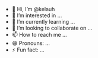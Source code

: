 - 👋 Hi, I’m @kelauh
- 👀 I’m interested in ...
- 🌱 I’m currently learning ...
- 💞️ I’m looking to collaborate on ...
- 📫 How to reach me ...
- 😄 Pronouns: ...
- ⚡ Fun fact: ...

<!---
kelauh/kelauh is a ✨ special ✨ repository because its `README.md` (this file) appears on your GitHub profile.
You can click the Preview link to take a look at your changes.
--->
